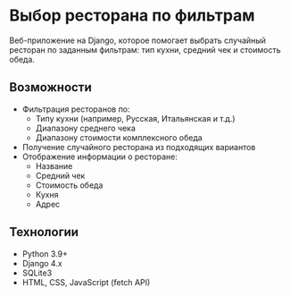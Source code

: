 # Выбор ресторана по фильтрам

Веб-приложение на Django, которое помогает выбрать случайный ресторан по заданным фильтрам: тип кухни, средний чек и стоимость обеда.

## Возможности

- Фильтрация ресторанов по:
  - Типу кухни (например, Русская, Итальянская и т.д.)
  - Диапазону среднего чека
  - Диапазону стоимости комплексного обеда
- Получение случайного ресторана из подходящих вариантов
- Отображение информации о ресторане:
  - Название
  - Средний чек
  - Стоимость обеда
  - Кухня
  - Адрес

## Технологии

- Python 3.9+
- Django 4.x
- SQLite3
- HTML, CSS, JavaScript (fetch API)